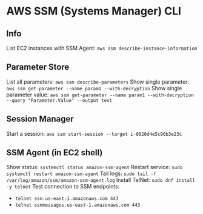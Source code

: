 # AWS SSM (Systems Manager) CLI

## Info
List EC2 instances with SSM Agent: `aws ssm describe-instance-information`

## Parameter Store
List all parameters: `aws ssm describe-parameters`
Show single parameter: `aws ssm get-parameter --name param1 --with-decryption`
Show single parameter value: `aws ssm get-parameter --name param1 --with-decryption --query "Parameter.Value" --output text`

## Session Manager
Start a session: `aws ssm start-session --target i-0020d4e5c90b3e23c`

## SSM Agent (in EC2 shell)
Show status: `systemctl status amazon-ssm-agent`
Restart service: `sudo systemctl restart amazon-ssm-agent`
Tail logs: `sudo tail -f /var/log/amazon/ssm/amazon-ssm-agent.log`
Install TelNet: `sudo dnf install -y telnet`
Test connection to SSM endpoints:
- `telnet ssm.us-east-1.amazonaws.com 443`
- `telnet ssmmessages.us-east-1.amazonaws.com 443`
